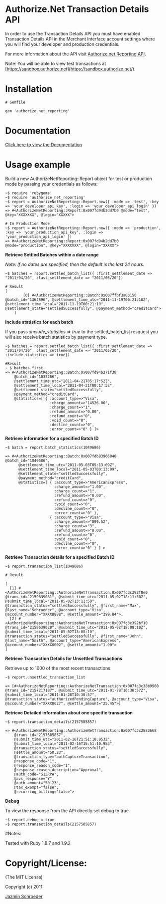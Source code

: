 # Authorize.Net Transaction Details  API 

In order to use the Transaction Details API you must have enabled Transaction Details API in the Merchant Interface account settings where you will find
your developer and production credentials. 

For more information about the API visit [Authorize.net Reporting API](http://developer.authorize.net/api/transaction_details/).

Note: You will be able to view test transactions at [https://sandbox.authorize.net](https://sandbox.authorize.net/).
 
# Installation
    # Gemfile
    
    gem 'authorize_net_reporting'
    

# Documentation
[Click here to view the Documentation](http://rubydoc.info/github/jazminschroeder/authorize_net_reporting/master/frames/)

# Usage example

Build a new AuthorizeNetReporting::Report object for test or production mode by passing your credentials as follows:

    ~$ require 'rubygems'
    ~$ require 'authorize_net_reporting'
    ~$ report = AuthorizeNetReporting::Report.new({ :mode => 'test', :key => 'your_developer_api_key', :login => 'your_developer_api_login' })   
    => #<AuthorizeNetReporting::Report:0x007fd94b2dd7b0 @mode="test", @key="XXXXXXX", @login="XXXXX"> 
    
    # In Production Mode
    ~$ report = AuthorizeNetReporting::Report.new({ :mode => 'production', :key => 'your_production_api_key', :login => 'your_production_api_login' })  
    => #<AuthorizeNetReporting::Report:0x007fd94b2dd7b0 @mode="production", @key="XXXXXXX", @login="XXXXX"> 

**Retrieve Settled Batches within a date range**

*Note: If no dates are specified, then the default is the last 24 hours.*
   
    ~$ batches = report.settled_batch_list({ :first_settlement_date => "2011/04/20", :last_settlement_date => "2011/05/20"})
    
    # Result
    [
		    [0] #<AuthorizeNetReporting::Batch:0x007ffbf3a03150 @batch_id="1364896", @settlement_time_utc="2011-11-19T06:21:10Z", @settlement_time_local="2011-11-19T00:21:10", @settlement_state="settledSuccessfully", @payment_method="creditCard">
		]

    
**Include statistics for each batch**

If you pass *:include_statistics => true* to the settled_batch_list resquest you will also receive batch statistics by payment type.
    
    ~$ batches = report.settled_batch_list({ :first_settlement_date => "2011/04/20", :last_settlement_date => "2011/05/20", :include_statistics => true})
    
    #Result
    ~ $ batches.first 
    => #<AuthorizeNetReporting::Batch:0x007fd94b271f38 
        @batch_id="1033266", 
        @settlement_time_utc="2011-04-21T05:17:52Z", 
        @settlement_time_local="2011-04-21T00:17:52", 
        @settlement_state="settledSuccessfully", 
        @payment_method="creditCard", 
        @statistics=[ { :account_type=>"Visa", 
                        :charge_amount=>"14526.00", 
                        :charge_count=>"1", 
                        :refund_amount=>"0.00", 
                        :refund_count=>"0", 
                        :void_count=>"0", 
                        :decline_count=>"0", 
                        :error_count=>"0" } ]>
    
    

**Retrieve information for a specified Batch ID**

    ~$ batch = report.batch_statistics(1049686)
    
    => #<AuthorizeNetReporting::Batch:0x007fdb83966048 @batch_id="1049686", 
          @settlement_time_utc="2011-05-03T05:13:09Z", 
          @settlement_time_local="2011-05-03T00:13:09", 
          @settlement_state="settledSuccessfully", 
          @payment_method="creditCard", 
          @statistics=[ { :account_type=>"AmericanExpress", 
                          :charge_amount=>"1.00", 
                          :charge_count=>"1", 
                          :refund_amount=>"0.00", 
                          :refund_count=>"0", 
                          :void_count=>"0", 
                          :decline_count=>"0", 
                          :error_count=>"0" }, 
                        { :account_type=>"Visa", 
                          :charge_amount=>"899.52", 
                          :charge_count=>"3", 
                          :refund_amount=>"0.00", 
                          :refund_count=>"0", 
                          :void_count=>"0", 
                          :decline_count=>"0", 
                          :error_count=>"0" } ] >

**Retrieve Transaction details for a specified Batch ID**

    ~$ report.transaction_list(1049686)
    
    # Result
    
    [
      [1] #<AuthorizeNetReporting::AuthorizeNetTransaction:0x007fc3c392f8e0 @trans_id="2159639081", @submit_time_utc="2011-05-02T18:11:50Z", @submit_time_local="2011-05-02T13:11:50", @transaction_status="settledSuccessfully", @first_name="Max", @last_name="Schroeder", @account_type="Visa", @account_number="XXXX8888", @settle_amount="299.84">,
      [2] #<AuthorizeNetReporting::AuthorizeNetTransaction:0x007fc3c392bf10 @trans_id="2159639020", @submit_time_utc="2011-05-02T18:08:10Z", @submit_time_local="2011-05-02T13:08:10", @transaction_status="settledSuccessfully", @first_name="John", @last_name="Smith", @account_type="AmericanExpress", @account_number="XXXX0002", @settle_amount="1.00">
    ]

**Retrieve Transaction Details for Unsettled Transactions**

Retrieve up to 1000 of the most recent transactions

    ~$ report.unsettled_transaction_list
    
    => [#<AuthorizeNetReporting::AuthorizeNetTransaction:0x007fc3c38b9960 @trans_id="2157217187", @submit_time_utc="2011-01-28T16:30:57Z", @submit_time_local="2011-01-28T10:30:57", @transaction_status="authorizedPendingCapture", @account_type="Visa", @account_number="XXXX0027", @settle_amount="25.45">] 


**Retrieve Detailed information about one specific transaction**

    ~$ report.transaction_details(2157585857)
    
    => #<AuthorizeNetReporting::AuthorizeNetTransaction:0x007fc3c2883668 
        @trans_id="2157585857", 
        @submit_time_utc="2011-02-16T21:51:10.953Z", 
        @submit_time_local="2011-02-16T15:51:10.953", 
        @transaction_status="settledSuccessfully", 
        @settle_amount="50.23", 
        @transaction_type="authCaptureTransaction", 
        @response_code="1", 
        @response_reason_code="1", 
        @response_reason_description="Approval",
        @auth_code="S1ZRPA", 
        @avs_response="Y", 
        @auth_amount="50.23", 
        @tax_exempt="false", 
        @recurring_billing="false"> 

**Debug**

To view the response from the API directly set debug to true
    
    ~$ report.debug = true
    ~$ report.transaction_details(2157585857)
    

#Notes:

Tested with Ruby 1.8.7 and 1.9.2

# Copyright/License:

(The MIT License)

Copyright (c) 2011:

[Jazmin Schroeder](http://jazminschroeder.com)


